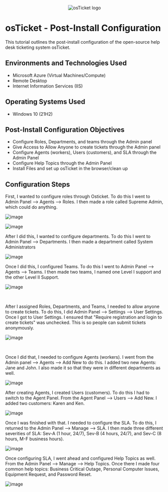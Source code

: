 <p align="center">
<img src="https://i.imgur.com/Clzj7Xs.png" alt="osTicket logo"/>
</p>

<h1>osTicket - Post-Install Configuration</h1>
This tutorial outlines the post-install configuration of the open-source help desk ticketing system osTicket.<br />


<h2>Environments and Technologies Used</h2>

- Microsoft Azure (Virtual Machines/Compute)
- Remote Desktop
- Internet Information Services (IIS)

<h2>Operating Systems Used </h2>

- Windows 10</b> (21H2)

<h2>Post-Install Configuration Objectives</h2>

- Configure Roles, Departments, and teams through the Admin panel
- Give Access to Allow Anyone to create tickets through the Admin panel
- Configure Agents (workers), Users (customers), and SLA through the Admin Panel
- Configure Help Topics through the Admin Panel
- Install Files and set up osTicket in the browser/clean up

<h2>Configuration Steps</h2>
</p>
<p>
First, I wanted to configure roles through Osticket. To do this I went to Admin Panel --> Agents --> Roles. I then made a role called Supreme Admin, which could do anything.

![image](https://github.com/alexhannon/post-install-config/assets/168659572/cd885e2d-3fcf-4dc9-a934-50bfe3147a83)

![image](https://github.com/alexhannon/post-install-config/assets/168659572/b5002ac0-06e0-4809-a79c-8561091db81e)

</p>
After I did this, I wanted to configure departments. To do this I went to Admin Panel --> Departments. I then made a department called System Administrators

![image](https://github.com/alexhannon/post-install-config/assets/168659572/d5455b1f-4cba-4010-b201-89c5d1c56344)

</p>
Once I did this, I configured Teams. To do this I went to Admin Panel --> Agents --> Teams. I then made two teams, I named one Level I support and the other Level II Support.

![image](https://github.com/alexhannon/post-install-config/assets/168659572/f46e0651-9b5f-4266-bcf2-93abbbfe98d1)


</p>
<br />

<p>
</p>
<p>
After I assigned Roles, Departments, and Teams, I needed to allow anyone to create tickets. To do this, I did Admin Panel --> Settings --> User Settings. Once I got to User Settings. I ensured that "Require registration and login to create tickets" was unchecked. This is so people can submit tickets anonymously.
 
![image](https://github.com/alexhannon/post-install-config/assets/168659572/2b347a83-2f15-4591-a01e-eb550e782247)
 
</p>
<br />

<p>
</p>
<p>
Once I did that, I needed to configure Agents (workers). I went from the Admin panel --> Agents --> Add New to do this. I added two new Agents: Jane and John. I also made it so that they were in different departments as well.

![image](https://github.com/alexhannon/post-install-config/assets/168659572/d5053ebc-9362-4c80-95e3-22d3af47d8cb)
 </p>
 After creating Agents, I created Users (customers). To do this I had to switch to the Agent Panel. From the Agent Panel --> Users --> Add New. I added two customers: Karen and Ken.

 ![image](https://github.com/alexhannon/post-install-config/assets/168659572/5011bd13-a8c6-4c0b-9091-f173b7dc1301)

 </p>
Once I was finished with that. I needed to configure the SLA. To do this, I returned to the Admin Panel --> Manage --> SLA. I then made three different severities of SLA: Sev-A (1 hour, 24/7), Sev-B (4 hours, 24/7), and Sev-C (8 hours, M-F business hours).

![image](https://github.com/alexhannon/post-install-config/assets/168659572/937fd4df-d733-41ec-aacb-9d9df6440cbd)

</p>
Once configuring SLA, I went ahead and configured Help Topics as well. From the Admin Panel --> Manage --> Help Topics. Once there I made four common help topics: Business Critical Outage, Personal Computer Issues, Equipment Request, and Password Reset.

![image](https://github.com/alexhannon/post-install-config/assets/168659572/b536fa84-ad77-4d82-811d-2481370aebaf)

</p>
<br />
